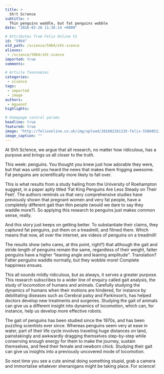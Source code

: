```yaml
---
title: >
  Sh!t Sc!ence
subtitle: >
  Thin penguins waddle, but fat penguins wobble
date: "2016-02-26 11:36:14 +0000"

# Attributes from Felix Online V1
id: "5964"
old_path: /science/5964/sht-scence
aliases:
 - /science/5964/sht-scence
imported: true
comments:

# Article Taxonomies
categories:
 - science
tags:
 - imported
 - image
authors:
 - mguenot
highlights:

# Homepage control params
headline: true
featured: true
image: "http://felixonline.co.uk/img/upload/201602261135-felix-5586851206_24e45dca5f_o.jpg"
image_caption: ""
---
```


At Sh!t Sc!ence, we argue that all research, no matter how ridiculous, has a purpose and brings us all closer to the truth.

This week: penguins. You thought you knew just how adorable they were, but that was until you heard the news that makes them frigging awesome. Fat penguins are scientifically more likely to fall over.

This is what results from a study hailing from the University of Roehampton suggest, in a paper aptly titled ‘Fat King Penguins Are Less Steady on Their Feet’. The authors reminds us that very comprehensive studies have previously shown that pregnant women and very fat people, have a completely different gait than thin people (would we dare to say they waddle more?). So applying this research to penguins just makes common sense, really.

And this story just keeps on getting better. To substantiate their claims, they captured fat penguins, put them on a treadmill, and filmed them. Which means that now, all over the internet, are videos of penguins on a treadmill!

The results show (who cares, at this point, right?) that although the gait and stride length of penguins remain the same, regardless of their weight, fatter penguins have a higher “leaning angle and leaning amplitude’’. Translation? Fatter penguins waddle normally, but they wobble more! Complete happiness ensues.

This all sounds mildly ridiculous, but as always, it serves a greater purpose. This research subscribes to a wider line of enquiry called gait analysis, the study of locomotion of humans and animals. Carefully studying the dynamics of humans when their motions are hindered, for instance by debilitating diseases such as Cerebral palsy and Parkinson’s, has helped doctors develop new treatments and surgeries. Studying the gait of animals can give us a different insight into dynamics of locomotion, which can, for instance, help us develop more effective robots.

The gait of penguins has been studied since the 1970s, and has been puzzling scientists ever since. Whereas penguins seem very at ease in water, part of their life cycle involves traveling huge distances on land, painstakingly and awkwardly dragging themselves step-by-step while conserving enough energy for them to make the journey, sustain themselves, and feed their female and newborn chick. Studying their gait can give us insights into a previously uncovered mode of locomotion.

So next time you see a cute animal doing something stupid, grab a camera and immortalise whatever shenanigans might be taking place. For science!
